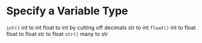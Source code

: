 # Specify a Variable Type 
`int()`
	int to int
	float to int by cutting off decimals
	str to int 
`float()`
	int to float
	float to float
	str to float
`str()`
	many to str 
